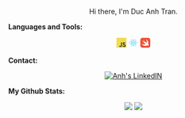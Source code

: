 
<p align="center">
  Hi there, I'm Duc Anh Tran.
</p>
<b>Languages and Tools:</b>
<p align="center">
  <code><img height="20" src="https://raw.githubusercontent.com/github/explore/80688e429a7d4ef2fca1e82350fe8e3517d3494d/topics/javascript/javascript.png"></code>
  <code><img height="20" src="https://raw.githubusercontent.com/github/explore/80688e429a7d4ef2fca1e82350fe8e3517d3494d/topics/react/react.png"></code>
  <code><img height="20" src="https://raw.githubusercontent.com/github/explore/80688e429a7d4ef2fca1e82350fe8e3517d3494d/topics/swift/swift.png"></code>
</p>
<b>Contact:</b>
<p align="center">
   <a href="https://www.linkedin.com/in/duc-anh-tran-582329165/">
      <img alt="Anh's LinkedIN" width="22px" src="https://raw.githubusercontent.com/peterthehan/peterthehan/master/assets/linkedin.svg" />
   </a>
</p>
<b>My Github Stats:</b>
<br>
<p align = "center">
  <img src = "https://github-readme-stats.vercel.app/api?username=15110011&show_icons=true&theme=default&line_height=27">
  <img src = "https://github-readme-stats.vercel.app/api/top-langs/?username=15110011&hide=css,java,html&theme=default">
</p>


